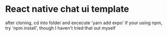 # React native chat ui template

after cloning, cd into folder and excecute 'yarn add expo'
if your using npm, try 'npm install', though I haven't tried that out myself
